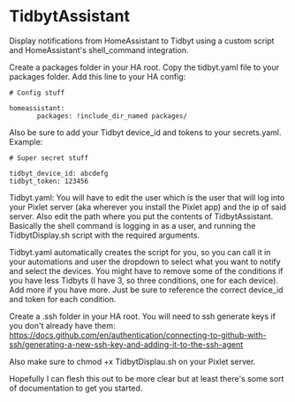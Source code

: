 # TidbytAssistant
Display notifications from HomeAssistant to Tidbyt using a custom script and HomeAssistant's shell_command integration.

Create a packages folder in your HA root. Copy the tidbyt.yaml file to your packages folder. Add this line to your HA config:
```
# Config stuff

homeassistant:
       packages: !include_dir_named packages/ 
```
Also be sure to add your Tidbyt device_id and tokens to your secrets.yaml. Example:
```
# Super secret stuff

tidbyt_device_id: abcdefg
tidbyt_token: 123456
```

Tidbyt.yaml:
You will have to edit the user which is the user that will log into your Pixlet server (aka wherever you install the Pixlet app) and the ip of said server. Also edit the path where you put the contents of TidbytAssistant. Basically the shell command is logging in as a user, and running the TidbytDisplay.sh script with the required arguments. 

Tidbyt.yaml automatically creates the script for you, so you can call it in your automations and user the dropdown to select what you want to notify and select the devices. You might have to remove some of the conditions if you have less Tidbyts (I have 3, so three conditions, one for each device). Add more if you have more. Just be sure to reference the correct device_id and token for each condition.

Create a .ssh folder in your HA root. You will need to ssh generate keys if you don't already have them: https://docs.github.com/en/authentication/connecting-to-github-with-ssh/generating-a-new-ssh-key-and-adding-it-to-the-ssh-agent

Also make sure to chmod +x TidbytDisplau.sh on your Pixlet server.

Hopefully I can flesh this out to be more clear but at least there's some sort of documentation to get you started.
